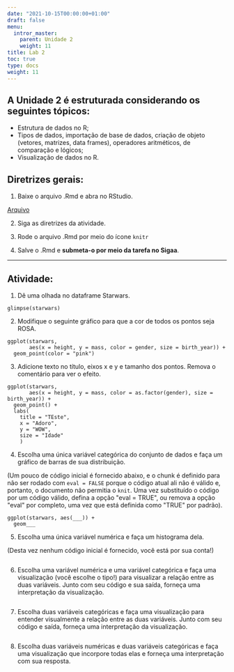 ```yaml
---
date: "2021-10-15T00:00:00+01:00"
draft: false
menu:
  intror_master:
    parent: Unidade 2
    weight: 11
title: Lab 2
toc: true
type: docs
weight: 11
---
```


## A **Unidade 2** é estruturada considerando os seguintes tópicos:
- Estrutura de dados no R; 
- Tipos de dados, importação de base de dados, criação de objeto (vetores, matrizes, data frames), operadores aritméticos, de comparação e lógicos;
- Visualização de dados no R.

## Diretrizes gerais:

1. Baixe o arquivo .Rmd e abra no RStudio. 

[Arquivo](https://cefetmgbr-my.sharepoint.com/:u:/g/personal/renataoliveira_cefetmg_br/EaxhyRuokWpEh4zqsr8cQwcBIPKqhRIfamfKhpiV0gOoQQ?e=2MNddJ)

2. Siga as diretrizes da atividade. 

3. Rode o arquivo .Rmd por meio do ícone `knitr` 

4. Salve o .Rmd e **submeta-o por meio da tarefa no Sigaa**. 

<hr></hr>

## Atividade:

1. Dê uma olhada no dataframe Starwars.

```{r glimpse-starwars}
glimpse(starwars)
```

2. Modifique o seguinte gráfico para que a cor de todos os pontos seja ROSA.

```{r scatterplot}
ggplot(starwars, 
       aes(x = height, y = mass, color = gender, size = birth_year)) +
  geom_point(color = "pink")
```

3. Adicione texto no título, eixos x e y e tamanho dos pontos. Remova o comentário para ver o efeito.

```{r scatterplot-labels}
ggplot(starwars, 
       aes(x = height, y = mass, color = as.factor(gender), size = birth_year)) +
  geom_point() +
  labs(
    title = "TEste",
    x = "Adoro", 
    y = "WOW",
    size = "Idade"
    )
```

4. Escolha uma única variável categórica do conjunto de dados e faça um gráfico de barras de sua distribuição.

(Um pouco de código inicial é fornecido abaixo, e o chunk é definido para não ser rodado com `eval = FALSE` porque o código atual ali não é válido e, portanto, o documento não permitia o `knit`. Uma vez substituído o código por um código válido, defina a opção "eval = TRUE", ou remova a opção "eval" por completo, uma vez que está definida como "TRUE" por padrão).

```{r barplot, eval = FALSE}
ggplot(starwars, aes(___)) +
  geom___
```

5. Escolha uma única variável numérica e faça um histograma dela.

(Desta vez nenhum código inicial é fornecido, você está por sua conta!)

```{r histogram}

```

6. Escolha uma variável numérica e uma variável categórica e faça uma visualização (você escolhe o tipo!) para visualizar a relação entre as duas variáveis. Junto com seu código e sua saída, forneça uma interpretação da visualização.

```{r num-cat}

```

7. Escolha duas variáveis categóricas e faça uma visualização para entender visualmente a relação entre as duas variáveis. Junto com seu código e saída, forneça uma interpretação da visualização.

```{r cat-cat}

```

8. Escolha duas variáveis numéricas e duas variáveis categóricas e faça uma visualização que incorpore todas elas e forneça uma interpretação com sua resposta.

```{r multi}

```

